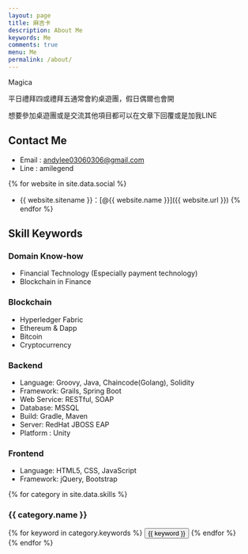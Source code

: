 ```yaml
---
layout: page
title: 麻吉卡
description: About Me
keywords: Me
comments: true
menu: Me
permalink: /about/
---
```


Magica

平日禮拜四或禮拜五通常會約桌遊團，假日偶爾也會開

想要參加桌遊團或是交流其他項目都可以在文章下回覆或是加我LINE

## Contact Me
* Email : andylee03060306@gmail.com
* Line  : amilegend

{% for website in site.data.social %}
* {{ website.sitename }}：[@{{ website.name }}]({{ website.url }})
{% endfor %}

## Skill Keywords
### Domain Know-how
* Financial Technology (Especially payment technology)
* Blockchain in Finance

### Blockchain
* Hyperledger Fabric
* Ethereum & Dapp
* Bitcoin
* Cryptocurrency

### Backend
* Language: Groovy, Java, Chaincode(Golang), Solidity
* Framework: Grails, Spring Boot
* Web Service: RESTful, SOAP
* Database: MSSQL
* Build: Gradle, Maven
* Server: RedHat JBOSS EAP
* Platform : Unity

### Frontend
* Language: HTML5, CSS, JavaScript
* Framework: jQuery, Bootstrap

{% for category in site.data.skills %}
### {{ category.name }}
<div class="btn-inline">
{% for keyword in category.keywords %}
<button class="btn btn-outline" type="button">{{ keyword }}</button>
{% endfor %}
</div>
{% endfor %}
